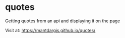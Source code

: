 # quotes
Getting quotes from an api and displaying it on the page

Visit at: https://mantdargis.github.io/quotes/
